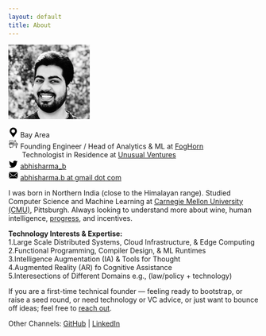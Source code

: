 ```yaml
---
layout: default
title: About
---
```


![](/assets/abhi_150.png)

![](/assets/loc.png) Bay Area  
![](/assets/work.png) Founding Engineer / Head of Analytics & ML at [FogHorn](https://www.foghorn.io/)  
&nbsp;&nbsp;&nbsp;&nbsp;&nbsp;&nbsp; Technologist in Residence at [Unusual Ventures](https://unusual.vc/abhi-sharma)  
![](/assets/twtr.png) [abhisharma_b](https://twitter.com/abhisharma_b)  
![](/assets/mail.png) [abhisharma.b at gmail dot com](mailto:abhisharma.b@gmail.com)

I was born in Northern India (close to the Himalayan range). Studied Computer Science and Machine Learning at [Carnegie Mellon University (CMU)](https://www.cmu.edu/), Pittsburgh. Always looking to understand more about wine, human intelligence, [progress](https://youtu.be/6ZiQQ6Lalm0), and incentives.

**Technology Interests & Expertise:**  
1.Large Scale Distributed Systems, Cloud Infrastructure, & Edge Computing    
2.Functional Programming, Compiler Design, & ML Runtimes    
3.Intelligence Augmentation (IA) & Tools for Thought  
4.Augmented Reality (AR) fo Cognitive Assistance  
5.Interesections of Different Domains e.g., (law/policy + technology)  

If you are a first-time technical founder — feeling ready to bootstrap, or raise a seed round, or need technology or VC advice, or just want to bounce off ideas; feel free to [reach out](mailto:abhi@unusual.vc).

Other Channels:
[GitHub](https://github.com/abhisharmab) | [LinkedIn](https://www.linkedin.com/in/abhishekbaburamsharma/)



